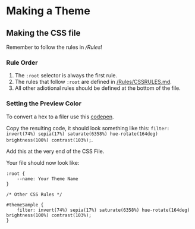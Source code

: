 # Making a Theme

## Making the CSS file

Remember to follow the rules in */Rules*!

### Rule Order

1. The `:root` selector is always the first rule.
2. The rules that follow `:root` are defined in [/Rules/CSSRULES.md](<../Rules/CSSRULES.md>).
3. All other adiotional rules should be defined at the bottom of the file.

### Setting the Preview Color
To convert a hex to a filer use this [codepen](<https://codepen.io/sosuke/pen/Pjoqqp>).

Copy the resulting code, it should look something like this: `filter: invert(74%) sepia(17%) saturate(6358%) hue-rotate(164deg) brightness(100%) contrast(103%);`.

Add this at the very end of the CSS File.

Your file should now look like:
```
:root {
	--name: Your Theme Name
}

/* Other CSS Rules */

#themeSample {
	filter: invert(74%) sepia(17%) saturate(6358%) hue-rotate(164deg) brightness(100%) contrast(103%);
}
```